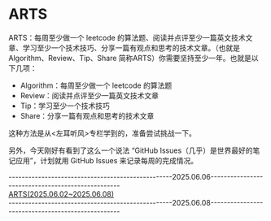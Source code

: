 # ARTS
ARTS：每周至少做一个 leetcode 的算法题、阅读并点评至少一篇英文技术文章、学习至少一个技术技巧、分享一篇有观点和思考的技术文章。（也就是 Algorithm、Review、Tip、Share 简称ARTS）你需要坚持至少一年。也就是以下几项：
- Algorithm：每周至少做一个 leetcode 的算法题
- Review：阅读并点评至少一篇英文技术文章
- Tip：学习至少一个技术技巧
- Share：分享一篇有观点和思考的技术文章

这种方法是从<左耳听风>专栏学到的，准备尝试挑战一下。

另外，今天刚好有看到了这么一个说法 “GitHub Issues（几乎）是世界最好的笔记应用”，计划就用 GitHub Issues 来记录每周的完成情况。

--------------------------------------------------2025.06.06-------------------------------------------------- <br />
[ARTS(2025.06.02~2025.06.08)](https://github.com/ckaesar/ARTS/issues/1)  <br />
--------------------------------------------------2025.06.08-------------------------------------------------- <br />
